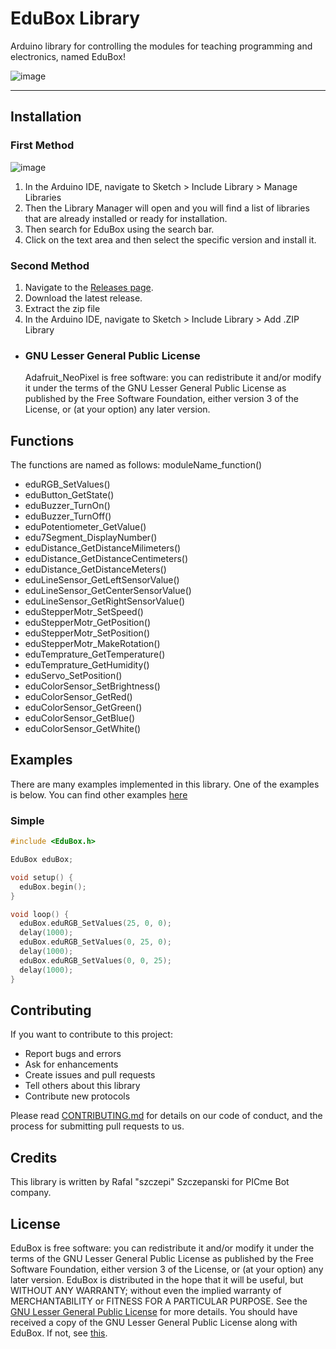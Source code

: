 # EduBox Library 

Arduino library for controlling the modules for teaching programming and electronics, named EduBox!

![image]()

---

## Installation

### First Method

![image]()

1. In the Arduino IDE, navigate to Sketch > Include Library > Manage Libraries
1. Then the Library Manager will open and you will find a list of libraries that are already installed or ready for installation.
1. Then search for EduBox using the search bar.
1. Click on the text area and then select the specific version and install it.

### Second Method

1. Navigate to the [Releases page]().
1. Download the latest release.
1. Extract the zip file
1. In the Arduino IDE, navigate to Sketch > Include Library > Add .ZIP Library

- ### GNU Lesser General Public License

  Adafruit_NeoPixel is free software: you can redistribute it and/or modify it under the terms of the GNU Lesser General Public License as published by the Free Software Foundation, either version 3 of the License, or (at your option) any later version.

## Functions

  The functions are named as follows: moduleName_function()

- eduRGB_SetValues()
- eduButton_GetState()
- eduBuzzer_TurnOn()
- eduBuzzer_TurnOff()
- eduPotentiometer_GetValue()
- edu7Segment_DisplayNumber()
- eduDistance_GetDistanceMilimeters()
- eduDistance_GetDistanceCentimeters()
- eduDistance_GetDistanceMeters()
- eduLineSensor_GetLeftSensorValue()
- eduLineSensor_GetCenterSensorValue()
- eduLineSensor_GetRightSensorValue()
- eduStepperMotr_SetSpeed()
- eduStepperMotr_GetPosition()
- eduStepperMotr_SetPosition()
- eduStepperMotr_MakeRotation()
- eduTemprature_GetTemperature()
- eduTemprature_GetHumidity()
- eduServo_SetPosition()
- eduColorSensor_SetBrightness()
- eduColorSensor_GetRed()
- eduColorSensor_GetGreen()
- eduColorSensor_GetBlue()
- eduColorSensor_GetWhite()

## Examples

There are many examples implemented in this library. One of the examples is below. You can find other examples [here]()

### Simple

```Cpp
#include <EduBox.h>

EduBox eduBox;

void setup() {
  eduBox.begin();
}

void loop() {
  eduBox.eduRGB_SetValues(25, 0, 0);
  delay(1000);
  eduBox.eduRGB_SetValues(0, 25, 0);
  delay(1000);
  eduBox.eduRGB_SetValues(0, 0, 25);
  delay(1000);
}
```

## Contributing

If you want to contribute to this project:

- Report bugs and errors
- Ask for enhancements
- Create issues and pull requests
- Tell others about this library
- Contribute new protocols

Please read [CONTRIBUTING.md](https://github.com/adafruit/Adafruit_NeoPixel/blob/master/CONTRIBUTING.md) for details on our code of conduct, and the process for submitting pull requests to us.

## Credits

This library is written by Rafal "szczepi" Szczepanski for PICme Bot company.

## License

EduBox is free software: you can redistribute it and/or  modify it under the terms of the GNU Lesser General Public License as published by the Free Software Foundation, either version 3 of the License, or (at your option) any later version.
EduBox is distributed in the hope that it will be useful, but WITHOUT ANY WARRANTY; without even the implied warranty of MERCHANTABILITY or FITNESS FOR A PARTICULAR PURPOSE. See the [GNU Lesser General Public License](https://www.gnu.org/licenses/lgpl-3.0.en.html) for more details.
You should have received a copy of the GNU Lesser General Public License along with EduBox.  If not, see [this](https://www.gnu.org/licenses/).
